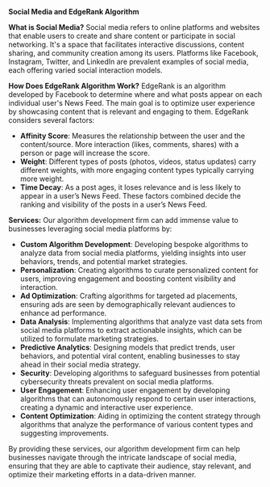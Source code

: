 **Social Media and EdgeRank Algorithm**

**What is Social Media?**
Social media refers to online platforms and websites that enable users to create and share content or participate in social networking. It's a space that facilitates interactive discussions, content sharing, and community creation among its users. Platforms like Facebook, Instagram, Twitter, and LinkedIn are prevalent examples of social media, each offering varied social interaction models.

**How Does EdgeRank Algorithm Work?**
EdgeRank is an algorithm developed by Facebook to determine where and what posts appear on each individual user's News Feed. The main goal is to optimize user experience by showcasing content that is relevant and engaging to them. EdgeRank considers several factors:
- **Affinity Score**: Measures the relationship between the user and the content/source. More interaction (likes, comments, shares) with a person or page will increase the score.
- **Weight**: Different types of posts (photos, videos, status updates) carry different weights, with more engaging content types typically carrying more weight.
- **Time Decay**: As a post ages, it loses relevance and is less likely to appear in a user’s News Feed.
These factors combined decide the ranking and visibility of the posts in a user’s News Feed.

**Services:**
Our algorithm development firm can add immense value to businesses leveraging social media platforms by:
- **Custom Algorithm Development**: Developing bespoke algorithms to analyze data from social media platforms, yielding insights into user behaviors, trends, and potential market strategies.
- **Personalization**: Creating algorithms to curate personalized content for users, improving engagement and boosting content visibility and interaction.
- **Ad Optimization**: Crafting algorithms for targeted ad placements, ensuring ads are seen by demographically relevant audiences to enhance ad performance.
- **Data Analysis**: Implementing algorithms that analyze vast data sets from social media platforms to extract actionable insights, which can be utilized to formulate marketing strategies.
- **Predictive Analytics**: Designing models that predict trends, user behaviors, and potential viral content, enabling businesses to stay ahead in their social media strategy.
- **Security**: Developing algorithms to safeguard businesses from potential cybersecurity threats prevalent on social media platforms.
- **User Engagement**: Enhancing user engagement by developing algorithms that can autonomously respond to certain user interactions, creating a dynamic and interactive user experience.
- **Content Optimization**: Aiding in optimizing the content strategy through algorithms that analyze the performance of various content types and suggesting improvements.

By providing these services, our algorithm development firm can help businesses navigate through the intricate landscape of social media, ensuring that they are able to captivate their audience, stay relevant, and optimize their marketing efforts in a data-driven manner.

